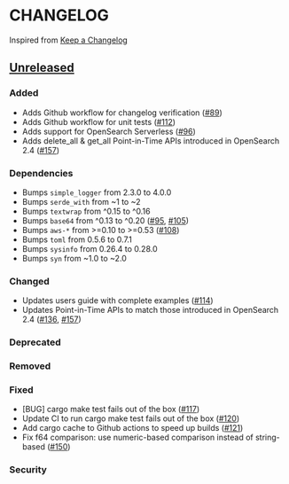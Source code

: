 # CHANGELOG
Inspired from [Keep a Changelog](https://keepachangelog.com/en/1.0.0/)

## [Unreleased]

### Added
- Adds Github workflow for changelog verification ([#89](https://github.com/opensearch-project/opensearch-rs/pull/89))
- Adds Github workflow for unit tests ([#112](https://github.com/opensearch-project/opensearch-rs/pull/112))
- Adds support for OpenSearch Serverless ([#96](https://github.com/opensearch-project/opensearch-rs/pull/96))
- Adds delete_all & get_all Point-in-Time APIs introduced in OpenSearch 2.4 ([#157](https://github.com/opensearch-project/opensearch-rs/pull/157))

### Dependencies
- Bumps `simple_logger` from 2.3.0 to 4.0.0
- Bumps `serde_with` from ~1 to ~2
- Bumps `textwrap` from ^0.15 to ^0.16
- Bumps `base64` from ^0.13 to ^0.20 ([#95](https://github.com/opensearch-project/opensearch-rs/pull/95), [#105](https://github.com/opensearch-project/opensearch-rs/pull/105))
- Bumps `aws-*` from >=0.10 to >=0.53 ([#108](https://github.com/opensearch-project/opensearch-rs/pull/108))
- Bumps `toml` from 0.5.6 to 0.7.1
- Bumps `sysinfo` from 0.26.4 to 0.28.0
- Bumps `syn` from ~1.0 to ~2.0

### Changed
- Updates users guide with complete examples ([#114](https://github.com/opensearch-project/opensearch-rs/pull/114))
- Updates Point-in-Time APIs to match those introduced in OpenSearch 2.4 ([#136](https://github.com/opensearch-project/opensearch-rs/pull/136), [#157](https://github.com/opensearch-project/opensearch-rs/pull/157))

### Deprecated

### Removed

### Fixed
- [BUG] cargo make test fails out of the box ([#117](https://github.com/opensearch-project/opensearch-rs/pull/117))
- Update CI to run cargo make test fails out of the box ([#120](https://github.com/opensearch-project/opensearch-rs/pull/120))
- Add cargo cache to Github actions to speed up builds ([#121](https://github.com/opensearch-project/opensearch-rs/pull/121))
- Fix f64 comparison: use numeric-based comparison instead of string-based ([#150](https://github.com/opensearch-project/opensearch-rs/pull/150))

### Security

[Unreleased]: https://github.com/opensearch-project/opensearch-rs/compare/2.0...HEAD